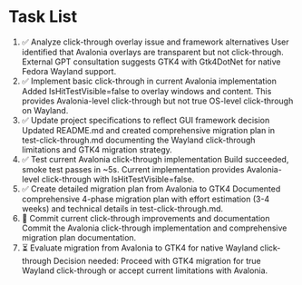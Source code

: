 # Task List

1. ✅ Analyze click-through overlay issue and framework alternatives
User identified that Avalonia overlays are transparent but not click-through. External GPT consultation suggests GTK4 with Gtk4DotNet for native Fedora Wayland support.
2. ✅ Implement basic click-through in current Avalonia implementation
Added IsHitTestVisible=false to overlay windows and content. This provides Avalonia-level click-through but not true OS-level click-through on Wayland.
3. ✅ Update project specifications to reflect GUI framework decision
Updated README.md and created comprehensive migration plan in test-click-through.md documenting the Wayland click-through limitations and GTK4 migration strategy.
4. ✅ Test current Avalonia click-through implementation
Build succeeded, smoke test passes in ~5s. Current implementation provides Avalonia-level click-through with IsHitTestVisible=false.
5. ✅ Create detailed migration plan from Avalonia to GTK4
Documented comprehensive 4-phase migration plan with effort estimation (3-4 weeks) and technical details in test-click-through.md.
6. 🔄 Commit current click-through improvements and documentation
Commit the Avalonia click-through implementation and comprehensive migration plan documentation.
7. ⏳ Evaluate migration from Avalonia to GTK4 for native Wayland click-through
Decision needed: Proceed with GTK4 migration for true Wayland click-through or accept current limitations with Avalonia.


